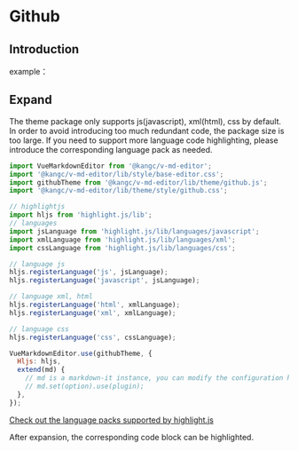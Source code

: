 # Github

## Introduction

example：

<ClientOnly>
  <base-editor />
</ClientOnly>

## Expand

The theme package only supports js(javascript), xml(html), css by default. In order to avoid introducing too much redundant code, the package size is too large. If you need to support more language code highlighting, please introduce the corresponding language pack as needed.

```js
import VueMarkdownEditor from '@kangc/v-md-editor';
import '@kangc/v-md-editor/lib/style/base-editor.css';
import githubTheme from '@kangc/v-md-editor/lib/theme/github.js';
import '@kangc/v-md-editor/lib/theme/style/github.css';

// highlightjs
import hljs from 'highlight.js/lib';
// languages
import jsLanguage from 'highlight.js/lib/languages/javascript';
import xmlLanguage from 'highlight.js/lib/languages/xml';
import cssLanguage from 'highlight.js/lib/languages/css';

// language js
hljs.registerLanguage('js', jsLanguage);
hljs.registerLanguage('javascript', jsLanguage);

// language xml, html
hljs.registerLanguage('html', xmlLanguage);
hljs.registerLanguage('xml', xmlLanguage);

// language css
hljs.registerLanguage('css', cssLanguage);

VueMarkdownEditor.use(githubTheme, {
  Hljs: hljs,
  extend(md) {
    // md is a markdown-it instance, you can modify the configuration here, and use plugin for syntax expansion
    // md.set(option).use(plugin);
  },
});
```

[Check out the language packs supported by highlight.js](https://github.com/highlightjs/highlight.js/tree/master/src/languages)

After expansion, the corresponding code block can be highlighted.

<ClientOnly>
  <extend-github-theme />
</ClientOnly>
